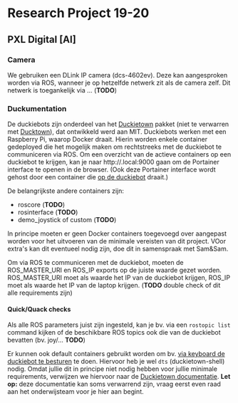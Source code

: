 # Research Project 19-20
## PXL Digital [AI]

### Camera
We gebruiken een DLink IP camera (dcs-4602ev). Deze kan aangesproken worden via ROS, wanneer je op hetzelfde netwerk zit als de camera zelf.
Dit netwerk is toegankelijk via ... (**TODO**)

### Duckumentation
De duckiebots zijn onderdeel van het [Duckietown](https://www.duckietown.org/) pakket (niet te verwarren met [Ducktown](https://nl.wikipedia.org/wiki/Ducktown)), dat ontwikkeld werd aan MIT. 
Duckiebots werken met een Raspberry Pi, waarop Docker draait. Hierin worden enkele container gedeployed die het mogelijk maken om rechtstreeks met de duckiebot te communiceren via ROS.
Om een overzicht van de actieve containers op een duckiebot te krijgen, kan je naar http://*<duckiebot-naam>*.local:9000 gaan om de Portainer interface te openen in de browser. (Ook deze Portainer interface wordt gehost door een container die [op de duckiebot](https://jfk.men/app/uploads/2019/10/Inception-film.png) draait.)

De belangrijkste andere containers zijn:
- roscore (**TODO**)
- rosinterface (**TODO**)
- demo_joystick of custom (**TODO**)

In principe moeten er geen Docker containers toegevoegd over aangepast worden voor het uitvoeren van de minimale vereisten van dit project. VOor extra's kan dit eventueel nodig zijn, doe dit in samenspraak met Sam&Sam.

Om via ROS te communiceren met de duckiebot, moeten de ROS_MASTER_URI en ROS_IP exports op de juiste waarde gezet worden. ROS_MASTER_URI moet als waarde het IP van de duckiebot krijgen, ROS_IP moet als waarde het IP van de laptop krijgen.
(**TODO** double check of dit alle requirements zijn)

#### Quick/Quack checks

Als alle ROS parameters juist zijn ingesteld, kan je bv. via een `rostopic list` command kijken of de beschikbare ROS topics ook die van de duckiebot bevatten (bv. joy/... **TODO**)

Er kunnen ook default containers gebruikt worden om bv. [via keyboard de duckiebot te besturen](https://docs.duckietown.org/DT19/opmanual_duckiebot/out/rc_control.html) te doen. Hiervoor heb je wel `dts` (duckietown-shell) nodig. Omdat jullie dit in principe niet nodig hebben voor jullie minimale requirements, verwijzen we hiervoor naar de [Duckietown documentatie](https://docs.duckietown.org/DT19/opmanual_duckiebot/out/laptop_setup.html).
**Let op:** deze documentatie kan soms verwarrend zijn, vraag eerst even raad aan het onderwijsteam voor je hier aan begint.
